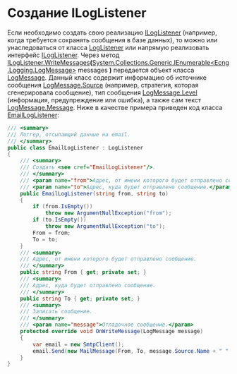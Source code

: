 # Создание ILogListener

Если необходимо создать свою реализацию [ILogListener](xref:Ecng.Logging.ILogListener) (например, когда требуется сохранять сообщения в базе данных), то можно или унаследоваться от класса [LogListener](xref:Ecng.Logging.LogListener) или напрямую реализовать интерфейс [ILogListener](xref:Ecng.Logging.ILogListener). Через метод [ILogListener.WriteMessages](xref:Ecng.Logging.ILogListener.WriteMessages(System.Collections.Generic.IEnumerable{Ecng.Logging.LogMessage}))**(**[System.Collections.Generic.IEnumerable\<Ecng.Logging.LogMessage\>](xref:System.Collections.Generic.IEnumerable`1) messages **)** передается объект класса [LogMessage](xref:Ecng.Logging.LogMessage). Данный класс содержит информацию об источнике сообщения [LogMessage.Source](xref:Ecng.Logging.LogMessage.Source) (например, стратегия, которая сгенерировала сообщение), тип сообщения [LogMessage.Level](xref:Ecng.Logging.LogMessage.Level) (информация, предупреждение или ошибка), а также сам текст [LogMessage.Message](xref:Ecng.Logging.LogMessage.Message). Ниже в качестве примера приведен код класса [EmailLogListener](xref:Ecng.Logging.EmailLogListener): 

```cs
/// <summary>
/// Логгер, отсылающий данные на email. 
/// </summary>
public class EmailLogListener : LogListener
{
	/// <summary>
	/// Создать <see cref="EmailLogListener"/>.
	/// </summary>
	/// <param name="from">Адрес, от имени которого будет отправлено сообщение.</param>
	/// <param name="to">Адрес, куда будет отправлено сообщение.</param>
	public EmailLogListener(string from, string to)
	{
		if (from.IsEmpty())
			throw new ArgumentNullException("from");
		if (to.IsEmpty())
			throw new ArgumentNullException("to");
		From = from;
		To = to;
	}
	/// <summary>
	/// Адрес, от имени которого будет отправлено сообщение.
	/// </summary>
	public string From { get; private set; }
	/// <summary>
	/// Адрес, куда будет отправлено сообщение.
	/// </summary>
	public string To { get; private set; }
	/// <summary>
	/// Записать сообщение.
	/// </summary>
	/// <param name="message">Отладочное сообщение.</param>
	protected override void OnWriteMessage(LogMessage message)
	{
		var email = new SmtpClient();
		email.Send(new MailMessage(From, To, message.Source.Name + " " + message.Level, message.Message));
	}
}
```
